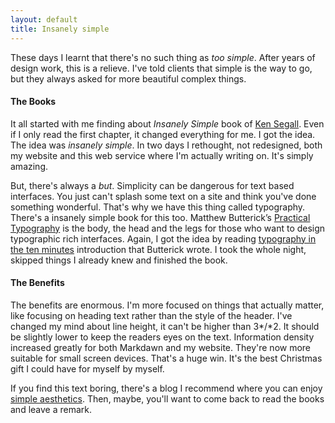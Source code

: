 ```yaml
---
layout: default
title: Insanely simple
---
```


These days I learnt that there's no such thing as *too simple*. After years of design work, this is a relieve. I've told clients that simple is the way to go, but they always asked for more beautiful complex things.

#### The Books

It all started with me finding about *Insanely Simple* book of [Ken Segall](http://kensegall.com/). Even if I only read the first chapter, it changed everything for me. I got the idea. The idea was *insanely simple*. In two days I rethought, not redesigned, both my website and this web service where I'm actually writing on. It's simply amazing.

But, there's always a *but*. Simplicity can be dangerous for text based interfaces. You just can't splash some text on a site and think you've done something wonderful. That's why we have this thing called typography. There's a insanely simple book for this too. Matthew Butterick’s [Practical Typography](http://practicaltypography.com/) is the body, the head and the legs for those who want to design typographic rich interfaces. Again, I got the idea by reading [typography in the ten minutes](http://practicaltypography.com/typography-in-ten-minutes.html) introduction that Butterick wrote. I took the whole night, skipped things I already knew and finished the book.

#### The Benefits

The benefits are enormous. I'm more focused on things that actually matter, like focusing on heading text rather than the style of the header. I've changed my mind about line height, it can't be higher than 3*/*2. It should be slightly lower to keep the readers eyes on the text. Information density increased greatly for both Markdawn and my website. They're now more suitable for small screen devices. That's a huge win. It's the best Christmas gift I could have for myself by myself.

If you find this text boring, there's a blog I recommend where you can enjoy [simple aesthetics](http://simply--aesthetic.tumblr.com/). Then, maybe, you'll want to come back to read the books and leave a remark.
